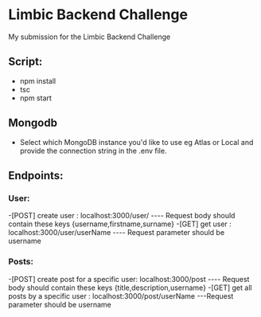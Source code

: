 # Limbic Backend Challenge

My submission for the Limbic Backend Challenge

## Script:

- npm install
- tsc
- npm start

## Mongodb

- Select which MongoDB instance you'd like to use eg Atlas or Local and provide the connection string in the .env file.


## Endpoints:

### User:

-[POST] create user : localhost:3000/user/ ---- Request body should contain these keys {username,firstname,surname}
-[GET] get user : localhost:3000/user/userName ---- Request parameter should be username

### Posts:

-[POST] create post for a specific user: localhost:3000/post ---- Request body should contain these keys {title,description,username}
-[GET] get all posts by a specific user : localhost:3000/post/userName ---Request parameter should be username
